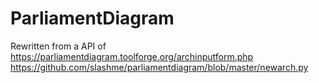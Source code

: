 # ParliamentDiagram

Rewritten from a API of https://parliamentdiagram.toolforge.org/archinputform.php
https://github.com/slashme/parliamentdiagram/blob/master/newarch.py